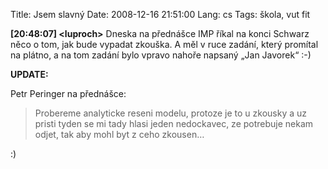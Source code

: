 Title: Jsem slavný
Date: 2008-12-16 21:51:00
Lang: cs
Tags: škola, vut fit

**[20:48:07] <luproch\>** Dneska na přednášce IMP říkal na konci Schwarz něco o tom, jak bude vypadat zkouška. A měl v ruce zadání, který promítal na plátno, a na tom zadání bylo vpravo nahoře napsaný „Jan Javorek“ :-)

**UPDATE:**

Petr Peringer na přednášce:

> Probereme analyticke reseni modelu, protoze je to u zkousky a uz pristi tyden se mi tady hlasi jeden nedockavec, ze potrebuje nekam odjet, tak aby mohl byt z ceho zkousen…

:)
